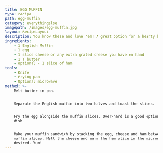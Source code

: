 ```yaml
---
title: EGG MUFFIN
type: recipe
path: egg-muffin
category: everythingelse
imagepath: /images/egg-muffin.jpg
layout: RecipeLayout
description: You know these and love 'em! A great option for a hearty breakfast.
ingredients:
    - 1 English Muffin
    - 1 egg
    - 1 slice cheese or any extra grated cheese you have on hand
    - 1 T butter
    - optional - 1 slice of ham
tools:
    - Knife
    - Frying pan
    - Optional microwave
method: >-
    Melt butter in pan. 


    Separate the English muffin into two halves and toast the slices.


    Fry the egg alongside the muffin slices. Over-hard is a good option for this
    dish.


    Make your muffin sandwich by stacking the egg, cheese and ham between the
    muffin slices. Melt the cheese and warm the ham slice in the microwave, if
    desired. Yum!
---
```

